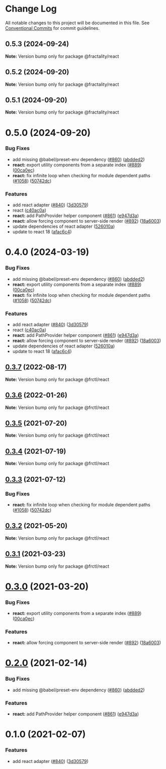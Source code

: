 # Change Log

All notable changes to this project will be documented in this file.
See [Conventional Commits](https://conventionalcommits.org) for commit guidelines.

## 0.5.3 (2024-09-24)

**Note:** Version bump only for package @fractality/react

## 0.5.2 (2024-09-20)

**Note:** Version bump only for package @fractality/react

## 0.5.1 (2024-09-20)

**Note:** Version bump only for package @fractality/react

# 0.5.0 (2024-09-20)

### Bug Fixes

- add missing @babel/preset-env dependency ([#860](https://github.com/frctl/fractal/issues/860)) ([abdded2](https://github.com/frctl/fractal/commit/abdded2d4144150978824116a88f08788c2ceedd))
- **react:** export utility components from a separate index ([#889](https://github.com/frctl/fractal/issues/889)) ([00ca0ec](https://github.com/frctl/fractal/commit/00ca0ec5b4bfe3570c7b3c818f29d17cdde74dd9))
- **react:** fix infinite loop when checking for module dependent paths ([#1058](https://github.com/frctl/fractal/issues/1058)) ([50742dc](https://github.com/frctl/fractal/commit/50742dc6f8db1548da782ca3a70ac1043962ee3d))

### Features

- add react adapter ([#840](https://github.com/frctl/fractal/issues/840)) ([3d30579](https://github.com/frctl/fractal/commit/3d30579c99c14872420d43d834f04bcb7f36fb94))
- react ([c40ac0a](https://github.com/frctl/fractal/commit/c40ac0a1f949a1ddd7c846aef85b11356cf129ab))
- **react:** add PathProvider helper component ([#861](https://github.com/frctl/fractal/issues/861)) ([e947d3a](https://github.com/frctl/fractal/commit/e947d3a030e5d1dcfdd94013d6ee2278ed7ea93c))
- **react:** allow forcing component to server-side render ([#892](https://github.com/frctl/fractal/issues/892)) ([18a6003](https://github.com/frctl/fractal/commit/18a6003f47f66a4933b9d9d58dd2444ae59b80f3))
- update dependencies of react adapter ([526010a](https://github.com/frctl/fractal/commit/526010a046388536b2ccfb196c65f6e8f447eaf4))
- update to react 18 ([afac6c4](https://github.com/frctl/fractal/commit/afac6c47b285c88a429358c29dc486db6a9063bf))

# 0.4.0 (2024-03-19)

### Bug Fixes

- add missing @babel/preset-env dependency ([#860](https://github.com/frctl/fractal/issues/860)) ([abdded2](https://github.com/frctl/fractal/commit/abdded2d4144150978824116a88f08788c2ceedd))
- **react:** export utility components from a separate index ([#889](https://github.com/frctl/fractal/issues/889)) ([00ca0ec](https://github.com/frctl/fractal/commit/00ca0ec5b4bfe3570c7b3c818f29d17cdde74dd9))
- **react:** fix infinite loop when checking for module dependent paths ([#1058](https://github.com/frctl/fractal/issues/1058)) ([50742dc](https://github.com/frctl/fractal/commit/50742dc6f8db1548da782ca3a70ac1043962ee3d))

### Features

- add react adapter ([#840](https://github.com/frctl/fractal/issues/840)) ([3d30579](https://github.com/frctl/fractal/commit/3d30579c99c14872420d43d834f04bcb7f36fb94))
- react ([c40ac0a](https://github.com/frctl/fractal/commit/c40ac0a1f949a1ddd7c846aef85b11356cf129ab))
- **react:** add PathProvider helper component ([#861](https://github.com/frctl/fractal/issues/861)) ([e947d3a](https://github.com/frctl/fractal/commit/e947d3a030e5d1dcfdd94013d6ee2278ed7ea93c))
- **react:** allow forcing component to server-side render ([#892](https://github.com/frctl/fractal/issues/892)) ([18a6003](https://github.com/frctl/fractal/commit/18a6003f47f66a4933b9d9d58dd2444ae59b80f3))
- update dependencies of react adapter ([526010a](https://github.com/frctl/fractal/commit/526010a046388536b2ccfb196c65f6e8f447eaf4))
- update to react 18 ([afac6c4](https://github.com/frctl/fractal/commit/afac6c47b285c88a429358c29dc486db6a9063bf))

## [0.3.7](https://github.com/frctl/fractal/compare/@frctl/react@0.3.6...@frctl/react@0.3.7) (2022-08-17)

**Note:** Version bump only for package @frctl/react

## [0.3.6](https://github.com/frctl/fractal/compare/@frctl/react@0.3.5...@frctl/react@0.3.6) (2022-01-26)

**Note:** Version bump only for package @frctl/react

## [0.3.5](https://github.com/frctl/fractal/compare/@frctl/react@0.3.4...@frctl/react@0.3.5) (2021-07-20)

**Note:** Version bump only for package @frctl/react

## [0.3.4](https://github.com/frctl/fractal/compare/@frctl/react@0.3.3...@frctl/react@0.3.4) (2021-07-19)

**Note:** Version bump only for package @frctl/react

## [0.3.3](https://github.com/frctl/fractal/compare/@frctl/react@0.3.2...@frctl/react@0.3.3) (2021-07-12)

### Bug Fixes

- **react:** fix infinite loop when checking for module dependent paths ([#1058](https://github.com/frctl/fractal/issues/1058)) ([50742dc](https://github.com/frctl/fractal/commit/50742dc6f8db1548da782ca3a70ac1043962ee3d))

## [0.3.2](https://github.com/frctl/fractal/compare/@frctl/react@0.3.1...@frctl/react@0.3.2) (2021-05-20)

**Note:** Version bump only for package @frctl/react

## [0.3.1](https://github.com/frctl/fractal/compare/@frctl/react@0.3.0...@frctl/react@0.3.1) (2021-03-23)

**Note:** Version bump only for package @frctl/react

# [0.3.0](https://github.com/frctl/fractal/compare/@frctl/react@0.2.0...@frctl/react@0.3.0) (2021-03-20)

### Bug Fixes

- **react:** export utility components from a separate index ([#889](https://github.com/frctl/fractal/issues/889)) ([00ca0ec](https://github.com/frctl/fractal/commit/00ca0ec5b4bfe3570c7b3c818f29d17cdde74dd9))

### Features

- **react:** allow forcing component to server-side render ([#892](https://github.com/frctl/fractal/issues/892)) ([18a6003](https://github.com/frctl/fractal/commit/18a6003f47f66a4933b9d9d58dd2444ae59b80f3))

# [0.2.0](https://github.com/frctl/fractal/compare/@frctl/react@0.1.0...@frctl/react@0.2.0) (2021-02-14)

### Bug Fixes

- add missing @babel/preset-env dependency ([#860](https://github.com/frctl/fractal/issues/860)) ([abdded2](https://github.com/frctl/fractal/commit/abdded2d4144150978824116a88f08788c2ceedd))

### Features

- **react:** add PathProvider helper component ([#861](https://github.com/frctl/fractal/issues/861)) ([e947d3a](https://github.com/frctl/fractal/commit/e947d3a030e5d1dcfdd94013d6ee2278ed7ea93c))

# 0.1.0 (2021-02-07)

### Features

- add react adapter ([#840](https://github.com/frctl/fractal/issues/840)) ([3d30579](https://github.com/frctl/fractal/commit/3d30579c99c14872420d43d834f04bcb7f36fb94))
